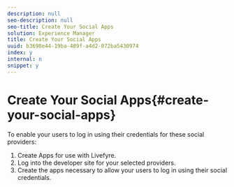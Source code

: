 ```yaml
---
description: null
seo-description: null
seo-title: Create Your Social Apps
solution: Experience Manager
title: Create Your Social Apps
uuid: b3698e44-19ba-489f-a4d2-072ba5430974
index: y
internal: n
snippet: y
---
```


# Create Your Social Apps{#create-your-social-apps}

To enable your users to log in using their credentials for these social providers:

1. Create Apps for use with Livefyre.
1. Log into the developer site for your selected providers.
1. Create the apps necessary to allow your users to log in using their social credentials.
